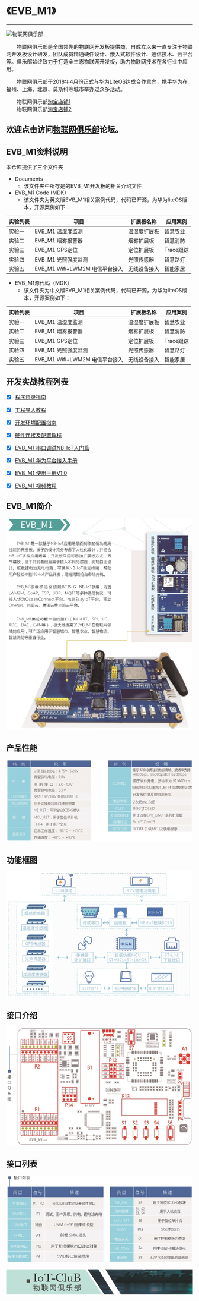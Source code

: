 # 《EVB_M1》
------
![物联网俱乐部](http://www.iot-club.cn/template/sanimade_blue/images/logo.png)

&emsp;&emsp;物联网俱乐部是全国领先的物联网开发板提供商，自成立以来一直专注于物联网开发板设计研发，团队成员精通硬件设计、嵌入式软件设计、通信技术、云平台等。俱乐部始终致力于打造全生态物联网开发板，助力物联网技术在各行业中应用。

&emsp;&emsp;物联网俱乐部于2018年4月份正式与华为LiteOS达成合作意向，携手华为在福州、上海、北京、莫斯科等城市举办过众多活动。

&emsp;&emsp;物联网俱乐部[淘宝店铺1](http://iot-club.taobao.com)  
&emsp;&emsp;物联网俱乐部[淘宝店铺2](https://shop449662000.taobao.com)

欢迎点击访问[物联网俱乐部](http://www.iotclub.net)论坛。
------
## EVB_M1资料说明

本仓库提供了三个文件夹

- Documents
    - 该文件夹中所存是的EVB_M1开发板的相关介绍文件
- EVB_M1 Code (MDK)
    - 该文件夹为英文版EVB_M1相关案例代码，代码已开源，为华为liteOS版本，开源案例如下：

实验列表|项目|扩展板名称|应用案例
---|---|---|---|
实验一|EVB_M1 温湿度监测|温湿度扩展板|智慧农业
实验二|EVB_M1 烟雾报警器|烟雾扩展板|智慧消防|
实验三|EVB_M1 GPS定位|定位扩展板|Trace跟踪
实验四|EVB_M1 光照强度监测|光照传感器|智慧路灯
实验五|EVB_M1 Wifi+LWM2M 电信平台接入|无线设备接入|智能家居

- EVB_M1源代码（MDK）
    - 该文件夹为中文版EVB_M1相关案例代码，代码已开源，为华为liteOS版本，开源案例如下：

实验列表|项目|扩展板名称|应用案例
---|---|---|---|
实验一|EVB_M1 温湿度监测|温湿度扩展板|智慧农业
实验二|EVB_M1 烟雾报警器|烟雾扩展板|智慧消防|
实验三|EVB_M1 GPS定位|定位扩展板|Trace跟踪
实验四|EVB_M1 光照强度监测|光照传感器|智慧路灯
实验五|EVB_M1 Wifi+LWM2M 电信平台接入|无线设备接入|智能家居

## 开发实战教程列表
- [x] [程序烧录指南](./Documents/Program_Burning_Guide.md)
- [x] [工程导入教程](./Documents/Project_Import_Tutorial.md)
- [x] [开发环境配置指南](./Documents/Development_Environment_Configuration_Guide.md)
- [x] [硬件连接及配置教程](./Documents/Hardware_Connection_and_Configuration_Tutorial.md)
- [x] [EVB_M1 串口调试NB-IoT入门篇]()
- [x] [EVB_M1 华为平台接入手册]()
- [x] [EVB_M1 使用手册V1.0]()
- [x] [EVB_M1 视频教程]()


## EVB_M1简介
![EVB_M1简介1](./Documents/about_us/EVB_M1_Introduction.png)

## 产品性能
![EVB_M1简介2](./Documents/about_us/Performance.png)

## 功能框图
![EVB_M1简介3](./Documents/about_us/Functional_block_diagram.png)

## 接口介绍
![EVB_M1简介4](./Documents/about_us/Interface_Distribution.png)

## 接口列表
![EVB_M1简介5](./Documents/about_us/Interface_List.png)




![EVB_M1简介5](./Documents/about_us/IoTCluB.png)
